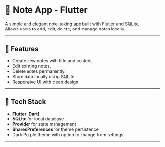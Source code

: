 # 📝 Note App - Flutter

A simple and elegant note-taking app built with Flutter and SQLite.  
Allows users to add, edit, delete, and manage notes locally.

---

## 📱 Features

- Create new notes with title and content.
- Edit existing notes.
- Delete notes permanently.
- Store data locally using SQLite.
- Responsive UI with clean design.

---

## 🧱 Tech Stack

- **Flutter (Dart)**
- **SQLite** for local database
- **Provider** for state management
- **SharedPreferences** for theme persistence
- Dark Purple theme with option to change from settings.

---

 
 
